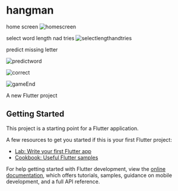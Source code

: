 # hangman


home screen
![homescreen](https://github.com/Mr-Zainulabadin/hangman/assets/96362095/6b98aaf5-5429-459e-8b01-0e7c5414c11a)

select word length nad tries
![selectlengthandtries](https://github.com/Mr-Zainulabadin/hangman/assets/96362095/dc5d36b1-dd4b-4a6d-a572-9d4a877ce684)

predict missing letter

![predictword](https://github.com/Mr-Zainulabadin/hangman/assets/96362095/5668609d-5cbf-4e80-8b91-6d2f2011d8d1)


![correct](https://github.com/Mr-Zainulabadin/hangman/assets/96362095/b388ffc7-60e6-42ef-bd95-7dab7334589e)


![gameEnd](https://github.com/Mr-Zainulabadin/hangman/assets/96362095/908548ec-a3a3-4eec-8273-0ea9f5340279)

A new Flutter project
## Getting Started

This project is a starting point for a Flutter application.

A few resources to get you started if this is your first Flutter project:

- [Lab: Write your first Flutter app](https://docs.flutter.dev/get-started/codelab)
- [Cookbook: Useful Flutter samples](https://docs.flutter.dev/cookbook)

For help getting started with Flutter development, view the
[online documentation](https://docs.flutter.dev/), which offers tutorials,
samples, guidance on mobile development, and a full API reference.

